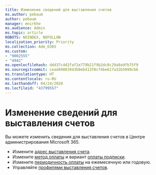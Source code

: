 ```yaml
---
title: Изменение сведений для выставления счетов
ms.author: pebaum
author: pebaum
manager: mnirkhe
ms.audience: Admin
ms.topic: article
ROBOTS: NOINDEX, NOFOLLOW
localization_priority: Priority
ms.collection: Adm_O365
ms.custom:
- "9002555"
- "4942"
ms.openlocfilehash: ddd37c4d2faf2e779b21f9b2dc8c29a9a9fb75f9
ms.sourcegitcommit: cead49883943b0eb413f8cf4be617a32b5099cb6
ms.translationtype: HT
ms.contentlocale: ru-RU
ms.lasthandoff: 04/24/2020
ms.locfileid: "43799557"
---
```

# <a name="change-billing-information"></a>Изменение сведений для выставления счетов

Вы можете изменить сведения для выставления счетов в Центре администрирования Microsoft 365. 

- Измените [адрес выставления счета](https://docs.microsoft.com/microsoft-365/commerce/billing-and-payments/change-your-billing-addresses).
- Измените [метод оплаты](https://docs.microsoft.com/microsoft-365/commerce/billing-and-payments/add-update-or-remove-credit-card-or-bank-account) и вариант [оплаты подписки](https://docs.microsoft.com/microsoft-365/commerce/billing-and-payments/pay-for-your-subscription).
- Измените [периодичность оплаты](https://docs.microsoft.com/microsoft-365/commerce/billing-and-payments/change-payment-frequency) на ежемесячную или годовую.
- Управляйте [профилями выставления счетов](https://docs.microsoft.com/microsoft-365/commerce/billing-and-payments/manage-billing-profiles).
